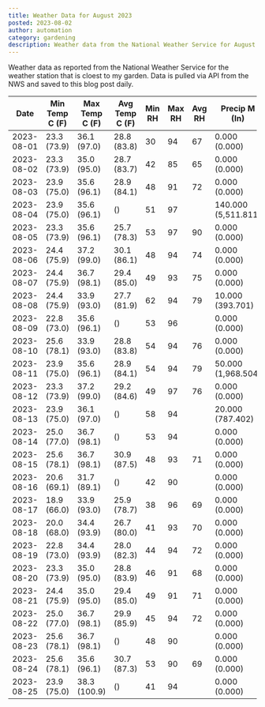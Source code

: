```yaml
---
title: Weather Data for August 2023
posted: 2023-08-02
author: automation
category: gardening
description: Weather data from the National Weather Service for August 2023
---
```


Weather data as reported from the National Weather Service for the weather station 
that is cloest to my garden. Data is pulled via API from the NWS and saved to this 
blog post daily.

|Date|Min Temp C (F)|Max Temp C (F)|Avg Temp C (F)|Min RH|Max RH|Avg RH|Precip M (In)|Avg Precip/Hr|
|---|---|---|---|---|---|---|---|---|
|2023-08-01|23.3 (73.9)|36.1 (97.0)|28.8 (83.8)|30|94|67|0.000 (0.000)|0.000 (0.000)|
|2023-08-02|23.3 (73.9)|35.0 (95.0)|28.7 (83.7)|42|85|65|0.000 (0.000)|0.000 (0.000)|
|2023-08-03|23.9 (75.0)|35.6 (96.1)|28.9 (84.1)|48|91|72|0.000 (0.000)|0.000 (0.000)|
|2023-08-04|23.9 (75.0)|35.6 (96.1)| ()|51|97||140.000 (5,511.811)|148.968 (148.968)|
|2023-08-05|23.3 (73.9)|35.6 (96.1)|25.7 (78.3)|53|97|90|0.000 (0.000)|0.000 (0.000)|
|2023-08-06|24.4 (75.9)|37.2 (99.0)|30.1 (86.1)|48|94|74|0.000 (0.000)|0.000 (0.000)|
|2023-08-07|24.4 (75.9)|36.7 (98.1)|29.4 (85.0)|49|93|75|0.000 (0.000)|0.000 (0.000)|
|2023-08-08|24.4 (75.9)|33.9 (93.0)|27.7 (81.9)|62|94|79|10.000 (393.701)|13.123 (13.123)|
|2023-08-09|22.8 (73.0)|35.6 (96.1)| ()|53|96||0.000 (0.000)|0.000 (0.000)|
|2023-08-10|25.6 (78.1)|33.9 (93.0)|28.8 (83.8)|54|94|76|0.000 (0.000)|0.000 (0.000)|
|2023-08-11|23.9 (75.0)|35.6 (96.1)|28.9 (84.1)|54|94|79|50.000 (1,968.504)|65.617 (65.617)|
|2023-08-12|23.3 (73.9)|37.2 (99.0)|29.2 (84.6)|49|97|76|0.000 (0.000)|0.000 (0.000)|
|2023-08-13|23.9 (75.0)|36.1 (97.0)| ()|58|94||20.000 (787.402)|25.400 (25.400)|
|2023-08-14|25.0 (77.0)|36.7 (98.1)| ()|53|94||0.000 (0.000)|0.000 (0.000)|
|2023-08-15|25.6 (78.1)|36.7 (98.1)|30.9 (87.5)|48|93|71|0.000 (0.000)|0.000 (0.000)|
|2023-08-16|20.6 (69.1)|31.7 (89.1)| ()|42|90||0.000 (0.000)|0.000 (0.000)|
|2023-08-17|18.9 (66.0)|33.9 (93.0)|25.9 (78.7)|38|96|69|0.000 (0.000)|0.000 (0.000)|
|2023-08-18|20.0 (68.0)|34.4 (93.9)|26.7 (80.0)|41|93|70|0.000 (0.000)|0.000 (0.000)|
|2023-08-19|22.8 (73.0)|34.4 (93.9)|28.0 (82.3)|44|94|72|0.000 (0.000)|0.000 (0.000)|
|2023-08-20|23.3 (73.9)|35.0 (95.0)|28.8 (83.9)|46|91|68|0.000 (0.000)|0.000 (0.000)|
|2023-08-21|24.4 (75.9)|35.0 (95.0)|29.4 (85.0)|49|91|71|0.000 (0.000)|0.000 (0.000)|
|2023-08-22|25.0 (77.0)|36.7 (98.1)|29.9 (85.9)|45|94|72|0.000 (0.000)|0.000 (0.000)|
|2023-08-23|25.6 (78.1)|36.7 (98.1)| ()|48|90||0.000 (0.000)|0.000 (0.000)|
|2023-08-24|25.6 (78.1)|35.6 (96.1)|30.7 (87.3)|53|90|69|0.000 (0.000)|0.000 (0.000)|
|2023-08-25|23.9 (75.0)|38.3 (100.9)| ()|41|94||0.000 (0.000)|0.000 (0.000)|
